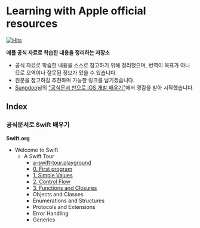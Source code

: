 # Learning with Apple official resources

[![Hits](https://hits.seeyoufarm.com/api/count/incr/badge.svg?url=https%3A%2F%2Fgithub.com%2FKyungminLeeDev%2Flearning-with-apple-official-resources&count_bg=%2379C83D&title_bg=%23555555&icon=&icon_color=%23E7E7E7&title=hits&edge_flat=false)](https://hits.seeyoufarm.com)

**애플 공식 자료로 학습한 내용을 정리하는 저장소**

- 공식 자료로 학습한 내용을 스스로 참고하기 위해 정리했으며, 번역이 목표가 아니므로 오역이나 잘못된 정보가 있을 수 있습니다.
- 원문을 참고하길 추천하며 가능한 링크를 남기겠습니다.
- [Sungdoo](https://sungdoo.dev/about-me-en/)님의 ["공식문서 만으로 iOS 개발 배우기"](https://sungdoo.dev/programming/start-ios-development-with-offical-docs/)에서 영감을 받아 시작했습니다.

## Index

### 공식문서로 Swift 배우기

**Swift.org**
- Welcome to Swift
    - A Swift Tour
        - [a-swift-tour.playground](./Swift.org/welcome-to-swift/a-swift-tour/a-swift-tour.playground)
        - [0. First program](./Swift.org/welcome-to-swift/a-swift-tour/a-swift-tour-0-first-program.md)
        - [1. Simple Values](./Swift.org/welcome-to-swift/a-swift-tour/a-swift-tour-1-simple-values.md)
        - [2. Control Flow](./Swift.org/welcome-to-swift/a-swift-tour/a-swift-tour-2-control-flow.md)
        - [3. Functions and Closures](./Swift.org/welcome-to-swift/a-swift-tour/a-swift-tour-3-functions-and-closures.md)
        - Objects and Classes
        - Enumerations and Structures
        - Protocols and Extensions
        - Error Handling
        - Generics